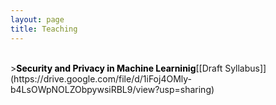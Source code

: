 ```yaml
---
layout: page
title: Teaching
---
```


<br>
><font color="black"><b>Security and Privacy in Machine Learninig</b></font>[[Draft Syllabus]](https://drive.google.com/file/d/1iFoj4OMly-b4LsOWpNOLZObpywsiRBL9/view?usp=sharing)<br><br>
